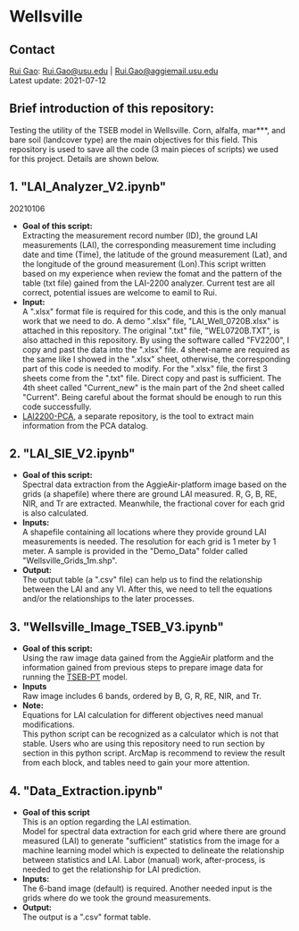 # Wellsville
## Contact
[Rui Gao](https://www.researchgate.net/profile/Rui-Gao-55): Rui.Gao@usu.edu | Rui.Gao@aggiemail.usu.edu<br>
Latest update: 2021-07-12

## Brief introduction of this repository:
Testing the utility of the TSEB model in Wellsville. Corn, alfalfa, mar***, and bare soil (landcover type) are the main objectives for this field. This repository is used to save all the code (3 main pieces of scripts) we used for this project. Details are shown below.

## 1. "LAI_Analyzer_V2.ipynb"
20210106<br>
- **Goal of this script:**<br>
Extracting the measurement record number (ID), the ground LAI measurements (LAI), the corresponding measurement time including date and time (Time), the latitude of the ground measurement (Lat), and the longitude of the ground measurement (Lon).This script written based on my experience when review the fomat and the pattern of the table (txt file) gained from the LAI-2200 analyzer. Current test are all correct, potential issues are welcome to eamil to Rui.<br>
- **Input:**<br>
A ".xlsx" format file is required for this code, and this is the only manual work that we need to do. A demo ".xlsx" file, "LAI_Well_0720B.xlsx" is attached in this repository. The original ".txt" file, "WEL0720B.TXT", is also attached in this repository. By using the software called "FV2200", I copy and past the data into the ".xlsx" file. 4 sheet-name are required as the same like I showed in the ".xlsx" sheet, otherwise, the corresponding part of this code is needed to modify. For the ".xlsx" file, the first 3 sheets come from the ".txt" file. Direct copy and past is sufficient. The 4th sheet called "Current_new" is the main part of the 2nd sheet called "Current". Being careful about the format should be enough to run this code successfully.
- [LAI2200-PCA](https://github.com/RuiGao92/LAI2200-PCA), a separate repository, is the tool to extract main information from the PCA datalog.

## 2. "LAI_SIE_V2.ipynb" 
- **Goal of this script:**<br>
Spectral data extraction from the AggieAir-platform image based on the grids (a shapefile) where there are ground LAI measured. R, G, B, RE, NIR, and Tr are extracted. Meanwhile, the fractional cover for each grid is also calculated.
- **Inputs:**<br>
A shapefile containing all locations where they provide ground LAI measurements is needed. The resolution for each grid is 1 meter by 1 meter. A sample is provided in the "Demo_Data" folder called "Wellsville_Grids_1m.shp".
- **Output:**<br>
The output table (a ".csv" file) can help us to find the relationship between the LAI and any VI. After this, we need to tell the equations and/or the relationships to the later processes.

## 3. "Wellsville_Image_TSEB_V3.ipynb"
- **Goal of this script:**<br>
Using the raw image data gained from the AggieAir platform and the information gained from previous steps to prepare image data for running the [TSEB-PT](https://github.com/hectornieto/pyTSEB) model.
- **Inputs**<br>
Raw image includes 6 bands, ordered by B, G, R, RE, NIR, and Tr.
- **Note:**<br>
Equations for LAI calculation for different objectives need manual modifications.<br>
This python script can be recognized as a calculator which is not that stable. Users who are using this repository need to run section by section in this python script. ArcMap is recommend to review the result from each block, and tables need to gain your more attention.


## 4. "Data_Extraction.ipynb"
- **Goal of this script**<br>
This is an option regarding the LAI estimation.<br>
Model for spectral data extraction for each grid where there are ground measured (LAI) to generate "sufficient" statistics from the image for a machine learning model which is expected to delineate the relationship between statistics and LAI. Labor (manual) work, after-process, is needed to get the relationship for LAI prediction.<br> 
- **Inputs:**<br>
The 6-band image (default) is required. Another needed input is the grids where do we took the ground measurements. 
- **Output:**<br>
The output is a ".csv" format table. 

